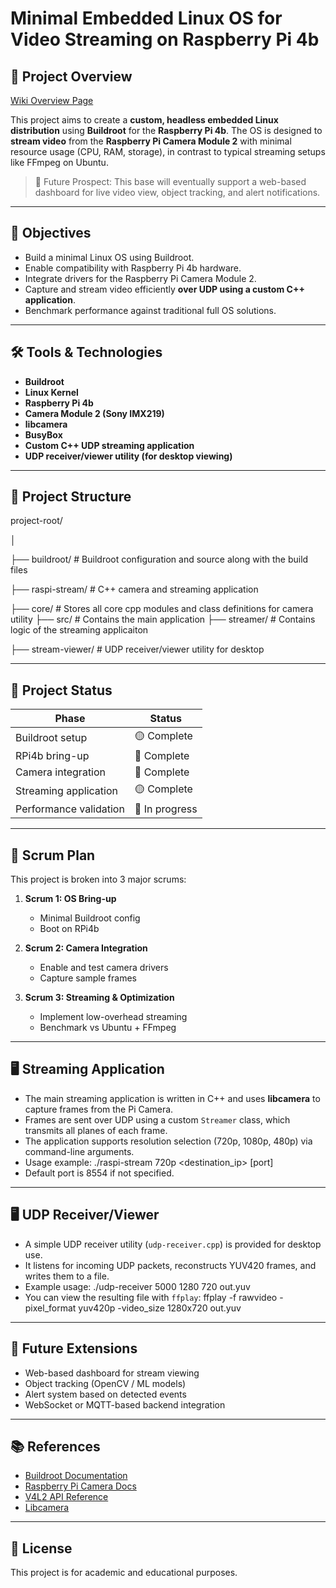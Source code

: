 # Minimal Embedded Linux OS for Video Streaming on Raspberry Pi 4b

## 📌 Project Overview

[Wiki Overview Page](https://github.com/Priyanshu-Shah/StreamRoot/wiki/Project-Overview)

This project aims to create a **custom, headless embedded Linux distribution** using **Buildroot** for the **Raspberry Pi 4b**. The OS is designed to **stream video** from the **Raspberry Pi Camera Module 2** with minimal resource usage (CPU, RAM, storage), in contrast to typical streaming setups like FFmpeg on Ubuntu.

> 🚀 Future Prospect: This base will eventually support a web-based dashboard for live video view, object tracking, and alert notifications.

---

## 🎯 Objectives

- Build a minimal Linux OS using Buildroot.
- Enable compatibility with Raspberry Pi 4b hardware.
- Integrate drivers for the Raspberry Pi Camera Module 2.
- Capture and stream video efficiently **over UDP using a custom C++ application**.
- Benchmark performance against traditional full OS solutions.

---

## 🛠️ Tools & Technologies

- **Buildroot**
- **Linux Kernel**
- **Raspberry Pi 4b**
- **Camera Module 2 (Sony IMX219)**
- **libcamera**
- **BusyBox**
- **Custom C++ UDP streaming application**
- **UDP receiver/viewer utility (for desktop viewing)**

---

## 📁 Project Structure

project-root/

│

├── buildroot/ # Buildroot configuration and source along with the build files 

├── raspi-stream/ # C++ camera and streaming application

   ├── core/ # Stores all core cpp modules and class definitions for camera utility
   ├── src/ # Contains the main application
   ├── streamer/ # Contains logic of the streaming applicaiton

├── stream-viewer/ # UDP receiver/viewer utility for desktop



---

## 🚦 Project Status

| Phase                  | Status   |
|------------------------|----------|
| Buildroot setup        | 🟡 Complete |
| RPi4b bring-up          | 🔲 Complete |
| Camera integration     | 🔲 Complete |
| Streaming application  | 🟡 Complete |
| Performance validation | 🔲 In progress |

---

## 📅 Scrum Plan

This project is broken into 3 major scrums:

1. **Scrum 1: OS Bring-up**  
   - Minimal Buildroot config  
   - Boot on RPi4b

2. **Scrum 2: Camera Integration**  
   - Enable and test camera drivers  
   - Capture sample frames  

3. **Scrum 3: Streaming & Optimization**  
   - Implement low-overhead streaming  
   - Benchmark vs Ubuntu + FFmpeg  

---

## 🖥️ Streaming Application

- The main streaming application is written in C++ and uses **libcamera** to capture frames from the Pi Camera.
- Frames are sent over UDP using a custom `Streamer` class, which transmits all planes of each frame.
- The application supports resolution selection (720p, 1080p, 480p) via command-line arguments.
- Usage example: ./raspi-stream 720p <destination_ip> [port]
- Default port is 8554 if not specified.

---

## 🖥️ UDP Receiver/Viewer

- A simple UDP receiver utility (`udp-receiver.cpp`) is provided for desktop use.
- It listens for incoming UDP packets, reconstructs YUV420 frames, and writes them to a file.
- Example usage: ./udp-receiver 5000 1280 720 out.yuv
- You can view the resulting file with `ffplay`: ffplay -f rawvideo -pixel_format yuv420p -video_size 1280x720 out.yuv

---

## 📌 Future Extensions

- Web-based dashboard for stream viewing
- Object tracking (OpenCV / ML models)
- Alert system based on detected events
- WebSocket or MQTT-based backend integration

---

## 📚 References

- [Buildroot Documentation](https://buildroot.org/docs.html)
- [Raspberry Pi Camera Docs](https://www.raspberrypi.com/documentation/accessories/camera.html)
- [V4L2 API Reference](https://linuxtv.org/downloads/v4l-dvb-apis/)
- [Libcamera](https://libcamera.org/)

---

## 📜 License

This project is for academic and educational purposes.
